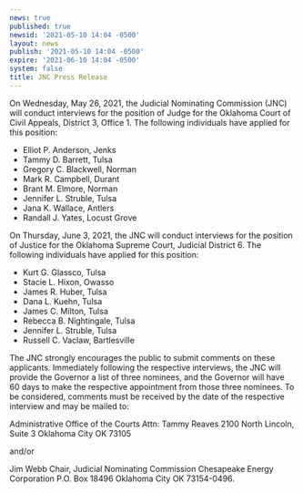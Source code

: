 ```yaml
---
news: true
published: true
newsid: '2021-05-10 14:04 -0500'
layout: news
publish: '2021-05-10 14:04 -0500'
expire: '2021-06-10 14:04 -0500'
system: false
title: JNC Press Release
---
```

On Wednesday, May 26, 2021, the Judicial Nominating Commission (JNC) will conduct interviews for the position of Judge for the Oklahoma Court of Civil Appeals, District 3, Office 1. The following individuals have applied for this position:

- Elliot P. Anderson, Jenks
- Tammy D. Barrett, Tulsa
- Gregory C. Blackwell, Norman
- Mark R. Campbell, Durant
- Brant M. Elmore, Norman
- Jennifer L. Struble, Tulsa
- Jana K. Wallace, Antlers
- Randall J. Yates, Locust Grove

On Thursday, June 3, 2021, the JNC will conduct interviews for the position of Justice for the Oklahoma Supreme Court, Judicial District 6. The following individuals have applied for this position:

- Kurt G. Glassco, Tulsa
- Stacie L. Hixon, Owasso
- James R. Huber, Tulsa
- Dana L. Kuehn, Tulsa
- James C. Milton, Tulsa
- Rebecca B. Nightingale, Tulsa
- Jennifer L. Struble, Tulsa
- Russell C. Vaclaw, Bartlesville

The JNC strongly encourages the public to submit comments on these applicants. Immediately following the respective interviews, the JNC will provide the Governor a list of three nominees, and the Governor will have 60 days to make the respective appointment from those three nominees. To be considered, comments must be received by the date of the respective interview and may be mailed to:

Administrative Office of the Courts 
Attn: Tammy Reaves
2100 North Lincoln, Suite 3 
Oklahoma City OK 73105

and/or 

Jim Webb
Chair, Judicial Nominating Commission
Chesapeake Energy Corporation
P.O. Box 18496
Oklahoma City OK 73154-0496.